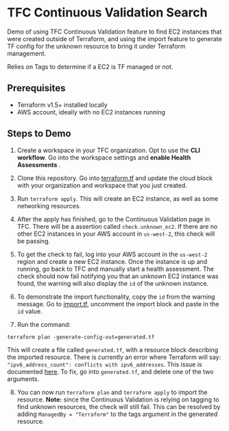 # TFC Continuous Validation Search

Demo of using TFC Continuous Validation feature to find EC2 instances that were created outside of Terraform, and using the import feature to generate TF config for the unknown resource to bring it under Terraform management.

Relies on Tags to determine if a EC2 is TF managed or not.

## Prerequisites

- Terraform v1.5+ installed locally 
- AWS account, ideally with no EC2 instances running 

## Steps to Demo

1. Create a workspace in your TFC organization. Opt to use the **CLI workflow**. Go into the workspace settings and **enable Health Assessments** .

2. Clone this repository. Go into [terraform.tf](terraform.tf) and update the cloud block with your organization and workspace that you just created.

3. Run `terraform apply`. This will create an EC2 instance, as well as some networking resources.

4. After the apply has finished, go to the Continuous Validation page in TFC. There will be a assertion called `check.unknown_ec2`. If there are no other EC2 instances in your AWS account in `us-west-2`, this check will be passing. 

5. To get the check to fail, log into your AWS account in the `us-west-2` region and create a new EC2 instance. Once the instance is up and running, go back to TFC and manually start a health assessment. The check should now fail notifying you that an unknown EC2 instance was found, the warning will also display the `id` of the unknown instance.

6. To demonstrate the import functionality, copy the `id` from the warning message. Go to [import.tf](import.tf), uncomment the import block and paste in the `id` value. 

7. Run the command:
```
terraform plan -generate-config-out=generated.tf
```
This will create a file called `generated.tf`, with a resource block describing the imported resource. There is currently an error where Terraform will say: `"ipv6_address_count": conflicts with ipv6_addresses`. This issue is documented [here](https://developer.hashicorp.com/terraform/language/import/generating-configuration#conflicting-resource-arguments). To fix, go into `generated.tf`, and delete one of the two arguments. 

8. You can now run `terraform plan` and `terraform apply` to import the resource. **Note:** since the Continuous Validation is relying on tagging to find unknown resources, the check will still fail. This can be resolved by adding `ManagedBy = "Terraform"` to the tags argument in the generated resource.